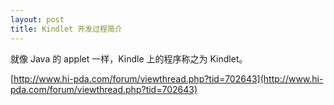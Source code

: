 ```yaml
---
layout: post
title: Kindlet 开发过程简介
---
```

就像 Java 的 applet 一样，Kindle 上的程序称之为 Kindlet。

[http://www.hi-pda.com/forum/viewthread.php?tid=702643](http://www.hi-pda.com/forum/viewthread.php?tid=702643)